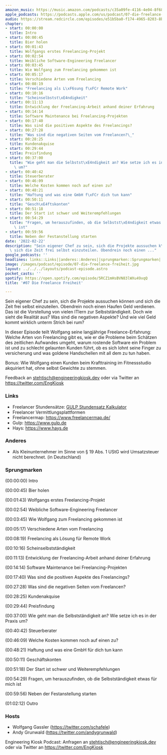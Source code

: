 ```yaml
---
amazon_music: https://music.amazon.com/podcasts/c35a09fe-4116-4e04-8f68-77d61b112e46/episodes/d7e5bc38-3464-475c-998c-1deda993203e/engineering-kiosk-07-die-freelance-freiheit
apple_podcasts: https://podcasts.apple.com/us/podcast/07-die-freelance-freiheit/id1603082924?i=1000551841726
audio: https://stream.redcircle.com/episodes/e51b5ba0-f174-4965-8203-8b5673dac440/stream.mp3
chapter:
- start: 00:00:00
  title: Intro
- start: 00:00:45
  title: Bier holen
- start: 00:01:43
  title: Wolfgangs erstes Freelancing-Projekt
- start: 00:02:54
  title: Weibliche Software-Engineering Freelancer
- start: 00:03:45
  title: Wie Wolfgang zum Freelancing gekommen ist
- start: 00:05:17
  title: Verschiedene Arten vom Freelancing
- start: 00:08:19
  title: "Freelancing als L\xF6sung f\xFCr Remote Work"
- start: 00:10:16
  title: "Scheinselbstst\xE4ndigkeit"
- start: 00:11:13
  title: Entwicklung der Freelancing-Arbeit anhand deiner Erfahrung
- start: 00:14:14
  title: Software Maintenance bei Freelancing-Projekten
- start: 00:17:40
  title: Was sind die positiven Aspekte des Freelancings?
- start: 00:27:28
  title: "Was sind die negativen Seiten vom Freelancen?\_"
- start: 00:28:25
  title: Kundenakquise
- start: 00:29:44
  title: Preisfindung
- start: 00:37:00
  title: "Wie geht man die Selbstst\xE4ndigkeit an? Wie setze ich es in der Praxis\
    \ um?"
- start: 00:40:42
  title: Steuerberater
- start: 00:46:09
  title: Welche Kosten kommen noch auf einen zu?
- start: 00:48:21
  title: "Haftung und was eine GmbH f\xFCr dich tun kann"
- start: 00:50:11
  title: "Gesch\xE4ftskonten"
- start: 00:51:18
  title: Der Start ist schwer und Weiterempfehlungen
- start: 00:54:29
  title: "Fragen, um herauszufinden, ob die Selbstst\xE4ndigkeit etwas f\xFCr mich\
    \ ist"
- start: 00:59:56
  title: Neben der Festanstellung starten
date: '2022-02-22'
description: "Sein eigener Chef zu sein, sich die Projekte aussuchen k\xF6nnen und\
  \ sich die Zeit frei selbst einzuteilen. Obendrein noch einen ..."
google_podcasts: ''
headlines: links::Links||anderes::Anderes||sprungmarken::Sprungmarken||hosts::Hosts
image: /images/podcast/episode/07-die-freelance-freiheit.jpg
layout: ../../../layouts/podcast-episode.astro
pocket_casts: ''
spotify: https://open.spotify.com/episode/5RCZ1mHsBVN83lWXu49xqQ
title: '#07 Die Freelance Freiheit'

---
```


<p class="mb-6 text-base md:text-lg text-coolGray-500">Sein eigener Chef zu sein, sich die Projekte aussuchen können und sich die Zeit frei selbst einzuteilen. Obendrein noch einen Haufen Geld verdienen. Das ist die Vorstellung von vielen ITlern zur Selbstständigkeit. Doch wie sieht die Realität aus? Was sind die negativen Aspekte? Und wie viel Geld kommt wirklich unterm Strich bei rum?</p><p class="mb-6 text-base md:text-lg text-coolGray-500">In dieser Episode teilt Wolfgang seine langjährige Freelance-Erfahrung: Welche Arten von Freelancing gibt es, wie er die Probleme beim Schätzen des zeitlichen Aufwandes umgeht, warum rostende Software ein Problem ist und zu schlecht gelaunten Kunden führt, ob es sich lohnt seine Finger zu versicherung und was goldene Handschellen mit all dem zu tun haben.</p><p class="mb-6 text-base md:text-lg text-coolGray-500">Bonus: Wie Wolfgang einen Kunden beim Krafttraining im Fitnessstudio akquiriert hat, ohne selbst Gewichte zu stemmen.</p><p class="mb-6 text-base md:text-lg text-coolGray-500">Feedback an </span><a class="underline hover:no-underline" style="text-decoration-line: underline;"href="mailto:stehtisch@engineeringkiosk.dev" rel="nofollow">stehtisch@engineeringkiosk.dev</a><span> oder via Twitter an </span><a class="underline hover:no-underline" style="text-decoration-line: underline;"href="https://twitter.com/EngKiosk" rel="nofollow">https://twitter.com/EngKiosk</a></p><h3 class="mb-4 text-2xl md:text-3xl font-semibold text-coolGray-800" id=links>Links</h3><ul class="list-disc px-5 mb-6 md:px-5 text-base md:text-lg text-coolGray-500" style="list-style-type: disc;"><li class="mb-3">Freelancer Stundensätze: </span><a class="underline hover:no-underline" style="text-decoration-line: underline;"href="https://www.gulp.de/stundensatzkalkulator" rel="nofollow">GULP Stundensatz Kalkulator</a></li><li class="mb-3">Freelancer Vermittlungsplattformen</li><li class="mb-3">Freelancermap: </span><a class="underline hover:no-underline" style="text-decoration-line: underline;"href="https://www.freelancermap.de/" rel="nofollow">https://www.freelancermap.de/</a></li><li class="mb-3">Gulp: </span><a class="underline hover:no-underline" style="text-decoration-line: underline;"href="https://www.gulp.de" rel="nofollow">https://www.gulp.de</a></li><li class="mb-3">Hays: </span><a class="underline hover:no-underline" style="text-decoration-line: underline;"href="https://www.hays.de" rel="nofollow">https://www.hays.de</a></li></ul><h3 class="mb-4 text-2xl md:text-3xl font-semibold text-coolGray-800" id=anderes>Anderes</h3><ul class="list-disc px-5 mb-6 md:px-5 text-base md:text-lg text-coolGray-500" style="list-style-type: disc;"><li class="mb-3">Als Kleinunternehmer im Sinne von § 19 Abs. 1 UStG wird Umsatzsteuer nicht berechnet. (in Deutschland)</li></ul><h3 class="mb-4 text-2xl md:text-3xl font-semibold text-coolGray-800" id=sprungmarken>Sprungmarken</h3><p class="mb-6 text-base md:text-lg text-coolGray-500">(00:00:00) Intro</p><p class="mb-6 text-base md:text-lg text-coolGray-500">(00:00:45) Bier holen</p><p class="mb-6 text-base md:text-lg text-coolGray-500">(00:01:43) Wolfgangs erstes Freelancing-Projekt</p><p class="mb-6 text-base md:text-lg text-coolGray-500">(00:02:54) Weibliche Software-Engineering Freelancer</p><p class="mb-6 text-base md:text-lg text-coolGray-500">(00:03:45) Wie Wolfgang zum Freelancing gekommen ist</p><p class="mb-6 text-base md:text-lg text-coolGray-500">(00:05:17) Verschiedene Arten vom Freelancing</p><p class="mb-6 text-base md:text-lg text-coolGray-500">(00:08:19) Freelancing als Lösung für Remote Work</p><p class="mb-6 text-base md:text-lg text-coolGray-500">(00:10:16) Scheinselbstständigkeit</p><p class="mb-6 text-base md:text-lg text-coolGray-500">(00:11:13) Entwicklung der Freelancing-Arbeit anhand deiner Erfahrung</p><p class="mb-6 text-base md:text-lg text-coolGray-500">(00:14:14) Software Maintenance bei Freelancing-Projekten</p><p class="mb-6 text-base md:text-lg text-coolGray-500">(00:17:40) Was sind die positiven Aspekte des Freelancings?</p><p class="mb-6 text-base md:text-lg text-coolGray-500">(00:27:28) Was sind die negativen Seiten vom Freelancen? </p><p class="mb-6 text-base md:text-lg text-coolGray-500">(00:28:25) Kundenakquise</p><p class="mb-6 text-base md:text-lg text-coolGray-500">(00:29:44) Preisfindung</p><p class="mb-6 text-base md:text-lg text-coolGray-500">(00:37:00) Wie geht man die Selbstständigkeit an? Wie setze ich es in der Praxis um?</p><p class="mb-6 text-base md:text-lg text-coolGray-500">(00:40:42) Steuerberater</p><p class="mb-6 text-base md:text-lg text-coolGray-500">(00:46:09) Welche Kosten kommen noch auf einen zu?</p><p class="mb-6 text-base md:text-lg text-coolGray-500">(00:48:21) Haftung und was eine GmbH für dich tun kann</p><p class="mb-6 text-base md:text-lg text-coolGray-500">(00:50:11) Geschäftskonten</p><p class="mb-6 text-base md:text-lg text-coolGray-500">(00:51:18) Der Start ist schwer und Weiterempfehlungen</p><p class="mb-6 text-base md:text-lg text-coolGray-500">(00:54:29) Fragen, um herauszufinden, ob die Selbstständigkeit etwas für mich ist</p><p class="mb-6 text-base md:text-lg text-coolGray-500">(00:59:56) Neben der Festanstellung starten</p><p class="mb-6 text-base md:text-lg text-coolGray-500">(01:02:12) Outro<span>﻿</span></p><h3 class="mb-4 text-2xl md:text-3xl font-semibold text-coolGray-800" id=hosts>Hosts</h3><ul class="list-disc px-5 mb-6 md:px-5 text-base md:text-lg text-coolGray-500" style="list-style-type: disc;"><li class="mb-3">Wolfgang Gassler (</span><a class="underline hover:no-underline" style="text-decoration-line: underline;"href="https://twitter.com/schafele" rel="nofollow">https://twitter.com/schafele</a><span>)</li><li class="mb-3">Andy Grunwald (</span><a class="underline hover:no-underline" style="text-decoration-line: underline;"href="https://twitter.com/andygrunwald" rel="nofollow">https://twitter.com/andygrunwald</a><span>)</li></ul><p class="mb-6 text-base md:text-lg text-coolGray-500">Engineering Kiosk Podcast: Anfragen an </span><a class="underline hover:no-underline" style="text-decoration-line: underline;"href="http://stehtisch@engineeringkiosk.dev" rel="nofollow">stehtisch@engineeringkiosk.dev</a><span> oder via Twitter an </span><a class="underline hover:no-underline" style="text-decoration-line: underline;"href="https://twitter.com/EngKiosk" rel="nofollow">https://twitter.com/EngKiosk</a><span> </p>